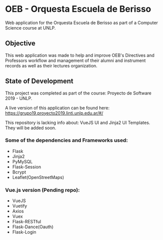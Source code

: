 # OEB - Orquesta Escuela de Berisso

Web application for the Orquesta Escuela de Berisso as part of a Computer Science course at UNLP. 

## Objective

This web application was made to help and improve OEB's Directives and Professors workflow and management of their alumni and instrument records as well as their lectures organization.  

## State of Development

This project was completed as part of the course: Proyecto de Software 2019 - UNLP. 

A live version of this application can be found here: https://grupo19.proyecto2019.linti.unlp.edu.ar/#/

This repository is lacking info about: VueJS UI and Jinja2 UI Templates. They will be added soon. 

### Some of the dependencies and Frameworks used:

- Flask 
- Jinja2
- PyMySQL
- Flask-Session
- Bcrypt
- Leaflet(OpenStreetMaps)

### Vue.js version (Pending repo):

- VueJS
- Vuetify
- Axios
- Vuex
- Flask-RESTful
- Flask-Dance(Oauth)
- Flask-Login
